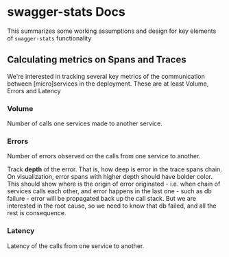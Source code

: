 # swagger-stats Docs

This summarizes some working assumptions and design for key elements of `swagger-stats` functionality

## Calculating metrics on Spans and Traces 

We're interested in tracking several key metrics of the communication between [micro]services in the deployment. 
These are at least Volume, Errors and Latency 

### Volume 

Number of calls one services made to another service. 

### Errors 

Number of errors observed on the calls from one service to another.

Track **depth** of the error. That is, how deep is error in the trace spans chain. 
On visualization, error spans with higher depth should have bolder color. 
This should show where is the origin of error originated - 
i.e. when chain of services calls each other, and error happens in the last one - such as db failure - error will be
propagated back up the call stack. But we are interested in the root cause, so we need to know that db failed, and all the rest is consequence. 

### Latency 

Latency of the calls from one service to another.